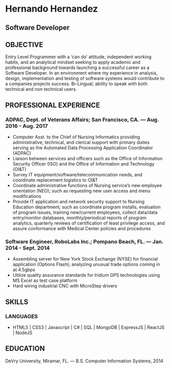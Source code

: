 # Hernando Hernandez 
## Software Developer

## OBJECTIVE 
Entry Level Programmer with a ‘can do’ attitude, independent working habits, and an analytical mindset seeking to apply academic and professional background towards launching a successful career as a Software Developer.  In an environment where my experience in analysis, design, implementation and testing of software systems would contribute to a companies projects success.  Bi-Lingual; ability to speak with both technical and non technical users.

## PROFESSIONAL EXPERIENCE
### ADPAC, Dept. of Veterans Affairs; San Francisco, CA. — Aug. 2016 - Aug. 2017
- Computer Asst. to the Chief of Nursing Informatics providing administrative, technical, and clerical support with primary duties serving as the Automated Data Processing Application Coordinator (ADPAC)
- Liaison between services and officers such as the Office of Information Security Officer (ISO) and the Office of Information and Technology (OI&T)
- Survey IT equipment/software/telecommunication needs, and coordinate replacement logistics to OI&T
- Coordinate administrative functions of Nursing service’s new employee orientation (NEO); such as requesting new user access and menu modifications
- Provide IT application and network security support to Nursing Education department; such as coordinate program installs, evaluation of program issues, training new/current employees, collect data/data entry/monitor databases, monthly/periodical reports of program analytics, quarterly reviews of certification of least privilege access, and assure conformance with Medical Center policies and procedures
### Software Engineer, RoboLabs Inc.; Pompano Beach, FL. — Jan. 2014 - Sept. 2014
- Assembling server for New York Stock Exchange (NYSE) for financial application (Options Flash); analyzing unusual trade options coming in at 4.5gbps
- Utilize quality assurance standards for Iridium GPS technologies using MS Excel as test case platform
- Hard wiring industrial CNC with MicroStep drivers

## SKILLS
### LANGUAGES
- HTML5 | CSS3 | Javascript | C# | SQL | MongoDB | ExpressJS | ReactJS | NodeJS

## EDUCATION
DeVry University, Miramar, FL. — B.S. Computer Information Systems, 2014
